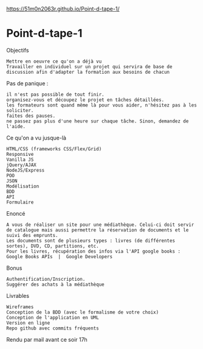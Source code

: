 https://51m0n2063r.github.io/Point-d-tape-1/

# Point-d-tape-1
Objectifs

    Mettre en oeuvre ce qu'on a déjà vu
    Travailler en individuel sur un projet qui servira de base de discussion afin d'adapter la formation aux besoins de chacun

Pas de panique :

    il n'est pas possible de tout finir.
    organisez-vous et découpez le projet en tâches détaillées.
    les formateurs sont quand même là pour vous aider, n'hésitez pas à les soliciter.
    faites des pauses.
    ne passez pas plus d'une heure sur chaque tâche. Sinon, demandez de l'aide.

Ce qu'on a vu jusque-là

    HTML/CSS (frameworks CSS/Flex/Grid)
    Responsive
    Vanilla JS
    jQuery/AJAX
    NodeJS/Express
    POO
    JSON
    Modélisation
    BDD
    API
    Formulaire

Enoncé

    A vous de réaliser un site pour une médiathèque. Celui-ci doit servir de catalogue mais aussi permettre la réservation de documents et le suivi des emprunts.
    Les documents sont de plusieurs types : livres (de différentes sortes), DVD, CD, partitions, etc.
    Pour les livres, récupération des infos via l'API google books : Google Books APIs  |  Google Developers

Bonus

    Authentification/Inscription.
    Suggérer des achats à la médiathèque

Livrables

    Wireframes
    Conception de la BDD (avec le formalisme de votre choix)
    Conception de l'application en UML
    Version en ligne
    Repo github avec commits fréquents

Rendu par mail avant ce soir 17h
